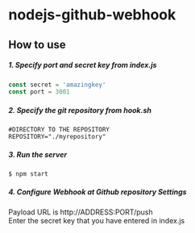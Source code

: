 # nodejs-github-webhook

## How to use

##### 1. Specify port and secret key from _index.js_

```javascript
const secret = 'amazingkey'
const port = 3001
```

##### 2. Specify the git repository from _hook.sh_

```shell
#DIRECTORY TO THE REPOSITORY
REPOSITORY="./myrepository"
```

##### 3. Run the server

```
$ npm start
```

##### 4. Configure Webhook at Github repository Settings

Payload URL is http://ADDRESS:PORT/push  
Enter the secret key that you have entered in index.js
